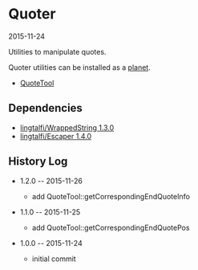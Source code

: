 Quoter
==============
2015-11-24



Utilities to manipulate quotes.



Quoter utilities can be installed as a [planet](https://github.com/lingtalfi/Observer/blob/master/article/article.planetReference.eng.md).




- [QuoteTool](https://github.com/lingtalfi/Quoter/blob/master/QuoteTool.md)







Dependencies
------------------

- [lingtalfi/WrappedString 1.3.0](https://github.com/lingtalfi/WrappedString)
- [lingtalfi/Escaper 1.4.0](https://github.com/lingtalfi/Escaper)


History Log
------------------
    
- 1.2.0 -- 2015-11-26

    - add QuoteTool::getCorrespondingEndQuoteInfo
    
- 1.1.0 -- 2015-11-25

    - add QuoteTool::getCorrespondingEndQuotePos
    
- 1.0.0 -- 2015-11-24

    - initial commit
    
    